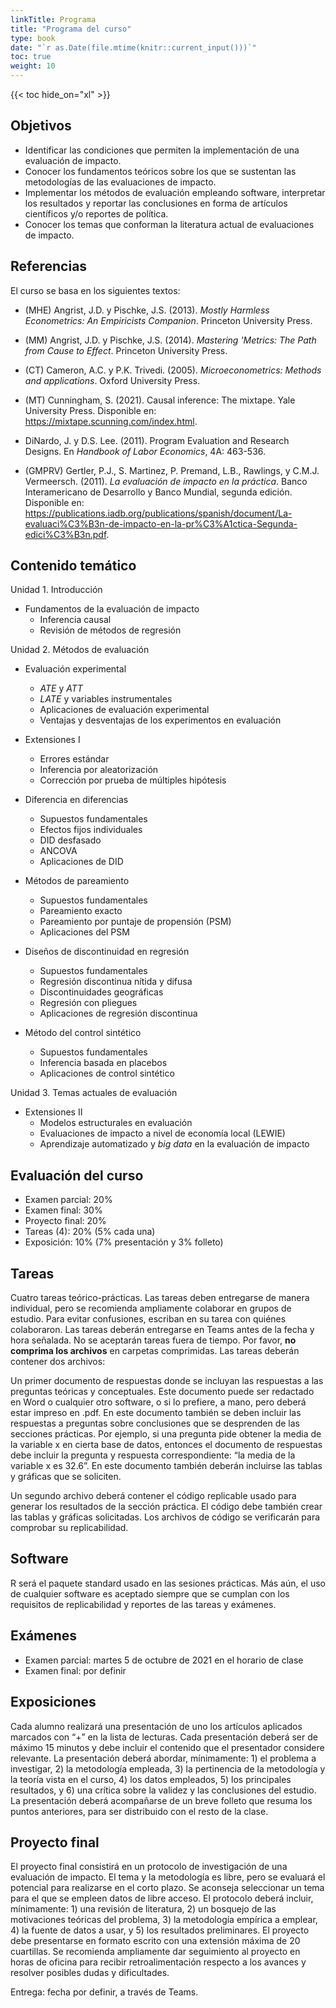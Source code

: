 ```yaml
---
linkTitle: Programa
title: "Programa del curso"
type: book
date: "`r as.Date(file.mtime(knitr::current_input()))`"
toc: true
weight: 10
---
```


{{< toc hide_on="xl" >}}

## Objetivos

* Identificar las condiciones que permiten la implementación de una evaluación de impacto.
* Conocer los fundamentos teóricos sobre los que se sustentan las metodologías de las evaluaciones de impacto.
* Implementar los métodos de evaluación empleando software, interpretar los resultados y reportar las conclusiones en forma de artículos científicos y/o reportes de política.
* Conocer los temas que conforman la literatura actual de evaluaciones de impacto.

## Referencias

El curso se basa en los siguientes textos:

* (MHE) Angrist, J.D. y Pischke, J.S. (2013). *Mostly Harmless Econometrics: An Empiricists Companion*. Princeton University Press.

* (MM) Angrist, J.D. y Pischke, J.S. (2014). *Mastering 'Metrics: The Path from Cause to Effect*. Princeton University Press.

* (CT) Cameron, A.C. y P.K. Trivedi. (2005). *Microeconometrics: Methods and applications*. Oxford University Press.

* (MT) Cunningham, S. (2021). Causal inference: The mixtape. Yale University Press. Disponible en: https://mixtape.scunning.com/index.html.

* DiNardo, J. y D.S. Lee. (2011). Program Evaluation and Research Designs. En *Handbook of Labor Economics*, 4A: 463-536.

* (GMPRV) Gertler, P.J., S. Martinez, P. Premand, L.B., Rawlings, y C.M.J. Vermeersch. (2011). *La evaluación de impacto en la práctica*. Banco Interamericano de Desarrollo y Banco Mundial, segunda edición. Disponible en: https://publications.iadb.org/publications/spanish/document/La-evaluaci%C3%B3n-de-impacto-en-la-pr%C3%A1ctica-Segunda-edici%C3%B3n.pdf.

## Contenido temático

Unidad 1. Introducción

* Fundamentos de la evaluación de impacto
  - Inferencia causal
  - Revisión de métodos de regresión

Unidad 2. Métodos de evaluación

* Evaluación experimental
  - *ATE* y *ATT*
  - *LATE* y variables instrumentales
  - Aplicaciones de evaluación experimental
  - Ventajas y desventajas de los experimentos en evaluación

* Extensiones I
  - Errores estándar
  - Inferencia por aleatorización
  - Corrección por prueba de múltiples hipótesis

* Diferencia en diferencias
  - Supuestos fundamentales
  - Efectos fijos individuales
  - DID desfasado
  - ANCOVA
  - Aplicaciones de DID

* Métodos de pareamiento
  - Supuestos fundamentales
  - Pareamiento exacto
  - Pareamiento por puntaje de propensión (PSM)
  - Aplicaciones del PSM

* Diseños de discontinuidad en regresión
  - Supuestos fundamentales
  - Regresión discontinua nítida y difusa
  - Discontinuidades geográficas
  - Regresión con pliegues
  - Aplicaciones de regresión discontinua

* Método del control sintético
  - Supuestos fundamentales
  - Inferencia basada en placebos
  - Aplicaciones de control sintético

Unidad 3. Temas actuales de evaluación

* Extensiones II
  - Modelos estructurales en evaluación
  - Evaluaciones de impacto a nivel de economía local (LEWIE)
  - Aprendizaje automatizado y _big data_ en la evaluación de impacto


## Evaluación del curso

+ Examen parcial: 20%
+ Examen final: 30%
+ Proyecto final: 20%
+ Tareas (4): 20% (5% cada una)
+ Exposición: 10% (7% presentación y 3% folleto)


## Tareas
Cuatro tareas teórico-prácticas. Las tareas deben entregarse de manera individual, pero se recomienda ampliamente colaborar en grupos de estudio. Para evitar confusiones, escriban en su tarea con quiénes colaboraron. Las tareas deberán entregarse en Teams antes de la fecha y hora señalada. No se aceptarán tareas fuera de tiempo. Por favor, **no comprima los archivos** en carpetas comprimidas. Las tareas deberán contener dos archivos:

Un primer documento de respuestas donde se incluyan las respuestas a las preguntas teóricas y conceptuales. Este documento puede ser redactado en Word o cualquier otro software, o si lo prefiere, a mano, pero deberá estar impreso en .pdf. En este documento también se deben incluir las respuestas a preguntas sobre conclusiones que se desprenden de las secciones prácticas. Por ejemplo, si una pregunta pide obtener la media de la variable x en cierta base de datos, entonces el documento de respuestas debe incluir la pregunta y respuesta correspondiente: “la media de la variable x es 32.6”. En este documento también deberán incluirse las tablas y gráficas que se soliciten.

Un segundo archivo deberá contener el código replicable usado para generar los resultados de la sección práctica. El código debe también crear las tablas y gráficas solicitadas. Los archivos de código se verificarán para comprobar su replicabilidad.


## Software

R será el paquete standard usado en las sesiones prácticas. Más aún, el uso de cualquier software es aceptado siempre que se cumplan con los requisitos de replicabilidad y reportes de las tareas y exámenes.

## Exámenes
+ Examen parcial: martes 5 de octubre de 2021 en el horario de clase
+ Examen final: por definir


## Exposiciones
Cada alumno realizará una presentación de uno los artículos aplicados marcados con “+” en la lista de lecturas. Cada presentación deberá ser de máximo 15 minutos y debe incluir el contenido que el presentador considere relevante. La presentación deberá abordar, mínimamente: 1) el problema a investigar, 2) la metodología empleada, 3) la pertinencia de la metodología y la teoría vista en el curso, 4) los datos empleados, 5) los principales resultados, y 6) una crítica sobre la validez y las conclusiones del estudio. La presentación deberá acompañarse de un breve folleto que resuma los puntos anteriores, para ser distribuido con el resto de la clase.

## Proyecto final
El proyecto final consistirá en un protocolo de investigación de una evaluación de impacto. El tema y la metodología es libre, pero se evaluará el potencial para realizarse en el corto plazo. Se aconseja seleccionar un tema para el que se empleen datos de libre acceso. El protocolo deberá incluir, mínimamente: 1) una revisión de literatura, 2) un bosquejo de las motivaciones teóricas del problema, 3) la metodología empírica a emplear, 4) la fuente de datos a usar, y 5) los resultados preliminares. El proyecto debe presentarse en formato escrito con una extensión máxima de 20 cuartillas. Se recomienda ampliamente dar seguimiento al proyecto en horas de oficina para recibir retroalimentación respecto a los avances y resolver posibles dudas y dificultades.

Entrega: fecha por definir, a través de Teams.

